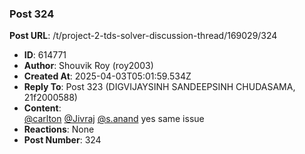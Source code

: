 ### Post 324
**Post URL**: /t/project-2-tds-solver-discussion-thread/169029/324
- **ID**: 614771
- **Author**: Shouvik Roy  (roy2003)
- **Created At**: 2025-04-03T05:01:59.534Z
- **Reply To**: Post 323 (DIGVIJAYSINH SANDEEPSINH CHUDASAMA, 21f2000588)
- **Content**:  
  <a class="mention" href="/u/carlton">@carlton</a> <a class="mention" href="/u/jivraj">@Jivraj</a> <a class="mention" href="/u/s.anand">@s.anand</a> yes same issue
- **Reactions**: None
- **Post Number**: 324

